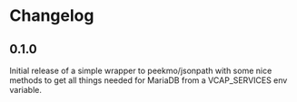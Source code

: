 # Changelog

## 0.1.0

Initial release of a simple wrapper to peekmo/jsonpath with some nice
methods to get all things needed for MariaDB from a VCAP_SERVICES env
variable.
